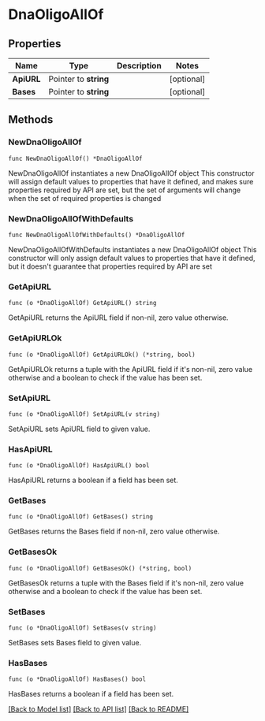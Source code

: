 # DnaOligoAllOf

## Properties

Name | Type | Description | Notes
------------ | ------------- | ------------- | -------------
**ApiURL** | Pointer to **string** |  | [optional] 
**Bases** | Pointer to **string** |  | [optional] 

## Methods

### NewDnaOligoAllOf

`func NewDnaOligoAllOf() *DnaOligoAllOf`

NewDnaOligoAllOf instantiates a new DnaOligoAllOf object
This constructor will assign default values to properties that have it defined,
and makes sure properties required by API are set, but the set of arguments
will change when the set of required properties is changed

### NewDnaOligoAllOfWithDefaults

`func NewDnaOligoAllOfWithDefaults() *DnaOligoAllOf`

NewDnaOligoAllOfWithDefaults instantiates a new DnaOligoAllOf object
This constructor will only assign default values to properties that have it defined,
but it doesn't guarantee that properties required by API are set

### GetApiURL

`func (o *DnaOligoAllOf) GetApiURL() string`

GetApiURL returns the ApiURL field if non-nil, zero value otherwise.

### GetApiURLOk

`func (o *DnaOligoAllOf) GetApiURLOk() (*string, bool)`

GetApiURLOk returns a tuple with the ApiURL field if it's non-nil, zero value otherwise
and a boolean to check if the value has been set.

### SetApiURL

`func (o *DnaOligoAllOf) SetApiURL(v string)`

SetApiURL sets ApiURL field to given value.

### HasApiURL

`func (o *DnaOligoAllOf) HasApiURL() bool`

HasApiURL returns a boolean if a field has been set.

### GetBases

`func (o *DnaOligoAllOf) GetBases() string`

GetBases returns the Bases field if non-nil, zero value otherwise.

### GetBasesOk

`func (o *DnaOligoAllOf) GetBasesOk() (*string, bool)`

GetBasesOk returns a tuple with the Bases field if it's non-nil, zero value otherwise
and a boolean to check if the value has been set.

### SetBases

`func (o *DnaOligoAllOf) SetBases(v string)`

SetBases sets Bases field to given value.

### HasBases

`func (o *DnaOligoAllOf) HasBases() bool`

HasBases returns a boolean if a field has been set.


[[Back to Model list]](../README.md#documentation-for-models) [[Back to API list]](../README.md#documentation-for-api-endpoints) [[Back to README]](../README.md)


